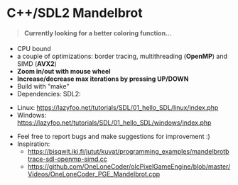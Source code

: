# C++/SDL2 Mandelbrot
>#### Currently looking for a better coloring function...
+ CPU bound
+ a couple of optimizations: border tracing, multithreading (**OpenMP**) and SIMD (**AVX2**)
+ **Zoom in/out with mouse wheel**
+ **Increase/decrease max iterations by pressing UP/DOWN**
+ Build with "make"
+ Dependencies: SDL2:
- Linux: https://lazyfoo.net/tutorials/SDL/01_hello_SDL/linux/index.php
- Windows: https://lazyfoo.net/tutorials/SDL/01_hello_SDL/windows/index.php
+ Feel free to report bugs and make suggestions for improvement :)
+ Inspiration:
   - https://bisqwit.iki.fi/jutut/kuvat/programming_examples/mandelbrotbtrace-sdl-openmp-simd.cc
   - https://github.com/OneLoneCoder/olcPixelGameEngine/blob/master/Videos/OneLoneCoder_PGE_Mandelbrot.cpp
